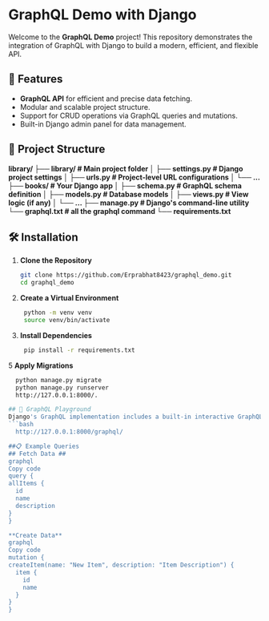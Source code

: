 # GraphQL Demo with Django

Welcome to the **GraphQL Demo** project! This repository demonstrates the integration of GraphQL with Django to build a modern, efficient, and flexible API.

## 🚀 Features

- **GraphQL API** for efficient and precise data fetching.
- Modular and scalable project structure.
- Support for CRUD operations via GraphQL queries and mutations.
- Built-in Django admin panel for data management.

## 📂 Project Structure

**library/
├── library/        # Main project folder
│   ├── settings.py      # Django project settings
│   ├── urls.py          # Project-level URL configurations
│   └── ...
├── books/            # Your Django app
│   ├── schema.py        # GraphQL schema definition
│   ├── models.py        # Database models
│   ├── views.py         # View logic (if any)
│   └── ...
├── manage.py            # Django's command-line utility
└── graphql.txt      # all the graphql command
└── requirements.txt**
## 🛠️ Installation

1. **Clone the Repository**
   ```bash
   git clone https://github.com/Erprabhat8423/graphql_demo.git
   cd graphql_demo
   
2. **Create a Virtual Environment**
   ```bash
    python -m venv venv
    source venv/bin/activate 

4. **Install Dependencies**
   ```bash
    pip install -r requirements.txt

5  **Apply Migrations**
  ```bash
    python manage.py migrate
    python manage.py runserver
    http://127.0.0.1:8000/.

## 🧪 GraphQL Playground
Django's GraphQL implementation includes a built-in interactive GraphQL playground.
  ```bash
    http://127.0.0.1:8000/graphql/

##📋 Example Queries
## Fetch Data ##
graphql
Copy code
query {
  allItems {
    id
    name
    description
  }
}

**Create Data**
graphql
Copy code
mutation {
  createItem(name: "New Item", description: "Item Description") {
    item {
      id
      name
    }
  }
}
